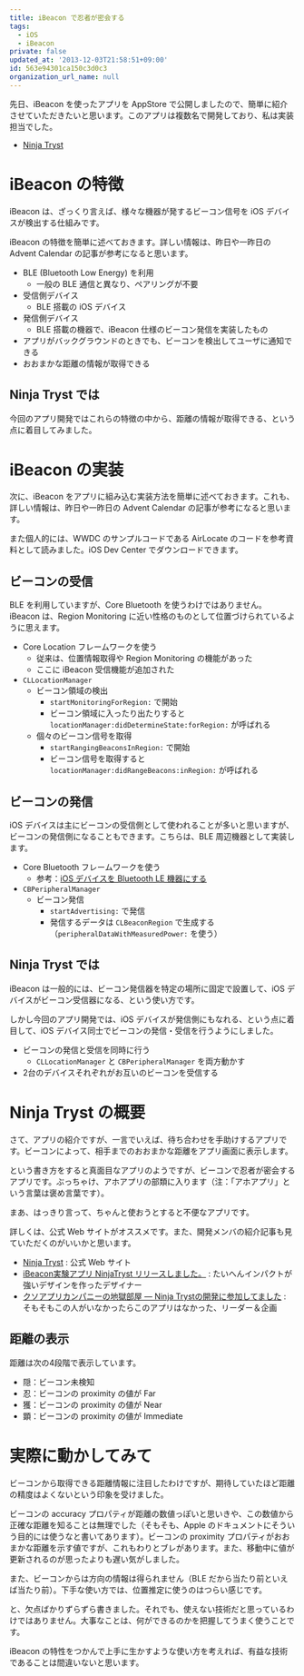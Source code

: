 ```yaml
---
title: iBeacon で忍者が密会する
tags:
  - iOS
  - iBeacon
private: false
updated_at: '2013-12-03T21:58:51+09:00'
id: 563e94301ca150c3d0c3
organization_url_name: null
---
```

先日、iBeacon を使ったアプリを AppStore で公開しましたので、簡単に紹介させていただきたいと思います。このアプリは複数名で開発しており、私は実装担当でした。

* [Ninja Tryst](http://www.appstore.com/ninjatryst)

# iBeacon の特徴

iBeacon は、ざっくり言えば、様々な機器が発するビーコン信号を iOS デバイスが検出する仕組みです。

iBeacon の特徴を簡単に述べておきます。詳しい情報は、昨日や一昨日の Advent Calendar の記事が参考になると思います。

* BLE (Bluetooth Low Energy) を利用
	* 一般の BLE 通信と異なり、ペアリングが不要
* 受信側デバイス
	* BLE 搭載の iOS デバイス
* 発信側デバイス
	* BLE 搭載の機器で、iBeacon 仕様のビーコン発信を実装したもの
* アプリがバックグラウンドのときでも、ビーコンを検出してユーザに通知できる
* おおまかな距離の情報が取得できる

## Ninja Tryst では

今回のアプリ開発ではこれらの特徴の中から、距離の情報が取得できる、という点に着目してみました。

# iBeacon の実装

次に、iBeacon をアプリに組み込む実装方法を簡単に述べておきます。これも、詳しい情報は、昨日や一昨日の Advent Calendar の記事が参考になると思います。

また個人的には、WWDC のサンプルコードである AirLocate のコードを参考資料として読みました。iOS Dev Center でダウンロードできます。

## ビーコンの受信

BLE を利用していますが、Core Bluetooth を使うわけではありません。iBeacon は、Region Monitoring に近い性格のものとして位置づけられているように思えます。

* Core Location フレームワークを使う
	* 従来は、位置情報取得や Region Monitoring の機能があった
	* ここに iBeacon 受信機能が追加された
* `CLLocationManager`
	* ビーコン領域の検出
		* `startMonitoringForRegion:` で開始
		* ビーコン領域に入ったり出たりすると `locationManager:didDetermineState:forRegion:` が呼ばれる
	* 個々のビーコン信号を取得
		* `startRangingBeaconsInRegion:` で開始
		* ビーコン信号を取得すると `locationManager:didRangeBeacons:inRegion:` が呼ばれる

## ビーコンの発信

iOS デバイスは主にビーコンの受信側として使われることが多いと思いますが、ビーコンの発信側になることもできます。こちらは、BLE 周辺機器として実装します。

* Core Bluetooth フレームワークを使う
	* 参考：[iOS デバイスを Bluetooth LE 機器にする](http://blog.fenrir-inc.com/jp/2013/10/bluetooth-le-ios-2.html)
* `CBPeripheralManager`
	* ビーコン発信
		* `startAdvertising:` で発信
		* 発信するデータは `CLBeaconRegion` で生成する（`peripheralDataWithMeasuredPower:` を使う）

## Ninja Tryst では

iBeacon は一般的には、ビーコン発信器を特定の場所に固定で設置して、iOS デバイスがビーコン受信器になる、という使い方です。

しかし今回のアプリ開発では、iOS デバイスが発信側にもなれる、という点に着目して、iOS デバイス同士でビーコンの発信・受信を行うようにしました。

* ビーコンの発信と受信を同時に行う
     * `CLLocationManager` と `CBPeripheralManager` を両方動かす
* 2台のデバイスそれぞれがお互いのビーコンを受信する

# Ninja Tryst の概要

さて、アプリの紹介ですが、一言でいえば、待ち合わせを手助けするアプリです。ビーコンによって、相手までのおおまかな距離をアプリ画面に表示します。

という書き方をすると真面目なアプリのようですが、ビーコンで忍者が密会するアプリです。ぶっちゃけ、アホアプリの部類に入ります（注：「アホアプリ」という言葉は褒め言葉です）。

まあ、はっきり言って、ちゃんと使おうとすると不便なアプリです。

詳しくは、公式 Web サイトがオススメです。また、開発メンバの紹介記事も見ていただくのがいいかと思います。

* [Ninja Tryst](http://www.ninjatryst.com/) : 公式 Web サイト
* [iBeacon実験アプリ NinjaTryst リリースしました。](http://guchitaka.com/?p=119) : たいへんインパクトが強いデザインを作ったデザイナー
* [クソアプリカンパニーの地獄部屋 — Ninja Trystの開発に参加してました](http://kuso-app-president.tumblr.com/post/68367994900/ninja-tryst) : そもそもこの人がいなかったらこのアプリはなかった、リーダー＆企画

## 距離の表示

距離は次の4段階で表示しています。

* 隠：ビーコン未検知
* 忍：ビーコンの proximity の値が Far
* 獲：ビーコンの proximity の値が Near
* 顕：ビーコンの proximity の値が Immediate

# 実際に動かしてみて

ビーコンから取得できる距離情報に注目したわけですが、期待していたほど距離の精度はよくないという印象を受けました。

ビーコンの accuracy プロパティが距離の数値っぽいと思いきや、この数値から正確な距離を知ることは無理でした（そもそも、Apple のドキュメントにそういう目的には使うなと書いてあります）。ビーコンの proximity プロパティがおおまかな距離を示す値ですが、これもわりとブレがあります。また、移動中に値が更新されるのが思ったよりも遅い気がしました。

また、ビーコンからは方向の情報は得られません（BLE だから当たり前といえば当たり前）。下手な使い方では、位置推定に使うのはつらい感じです。

と、欠点ばかりずらずら書きました。それでも、使えない技術だと思っているわけではありません。大事なことは、何ができるのかを把握してうまく使うことです。

iBeacon の特性をつかんで上手に生かすような使い方を考えれば、有益な技術であることは間違いないと思います。
